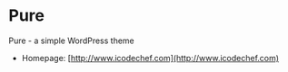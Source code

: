 # Pure

Pure - a simple WordPress theme

* Homepage: [http://www.icodechef.com](http://www.icodechef.com)